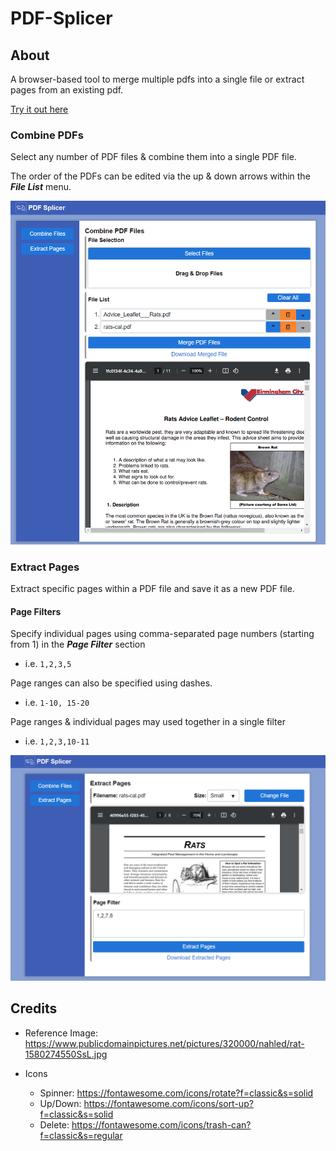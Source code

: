 
# PDF-Splicer

## About

A browser-based tool to merge multiple pdfs into a single file or extract pages from an existing pdf.

[Try it out here](https://eatmygoose.github.io/pdf-splicer/)

### Combine PDFs
Select any number of PDF files & combine them into a single PDF file.

The order of the PDFs can be edited via the up & down arrows within the ***File List*** menu.

![image](./docs/combine-preview.png)

### Extract Pages
Extract specific pages within a PDF file and save it as a new PDF file.

#### Page Filters
Specify individual pages using comma-separated page numbers (starting from 1) in the ***Page Filter*** section
- i.e. `1,2,3,5`

Page ranges can also be specified using dashes.
- i.e. `1-10, 15-20`

Page ranges & individual  pages may used together in a single filter
- i.e. `1,2,3,10-11`

![image](./docs/extract-preview.png)

## Credits

- Reference Image: https://www.publicdomainpictures.net/pictures/320000/nahled/rat-1580274550SsL.jpg

- Icons
   - Spinner: https://fontawesome.com/icons/rotate?f=classic&s=solid
   - Up/Down: https://fontawesome.com/icons/sort-up?f=classic&s=solid
   - Delete: https://fontawesome.com/icons/trash-can?f=classic&s=regular


